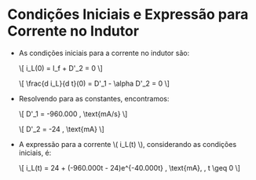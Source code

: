 <div class="grid-25 small">

<div class="grid-element">

# Condições Iniciais e Expressão para Corrente no Indutor

- As condições iniciais para a corrente no indutor são:

  \\[ i_L(0) = I_f + D'_2 = 0 \\]

  \\[ \frac{d i_L}{d t}(0) = D'_1 - \alpha D'_2 = 0 \\]

- Resolvendo para as constantes, encontramos:

  \\[ D'_1 = -960.000 \, \text{mA/s} \\]

  \\[ D'_2 = -24 \, \text{mA} \\]

- A expressão para a corrente \\( i_L(t) \\), considerando as condições iniciais, é:

  \\[ i_L(t) = 24 + (-960.000t - 24)e^{-40.000t} \, \text{mA}, \, t \geq 0 \\]

</div>
